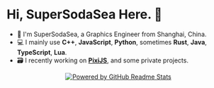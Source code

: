 # Hi, SuperSodaSea Here. :cup_with_straw:

- :briefcase: I'm SuperSodaSea, a Graphics Engineer from Shanghai, China.
- :computer: I mainly use **C++**, **JavaScript**, **Python**, sometimes **Rust**, **Java**, **TypeScript**, **Lua**.
- :card_file_box: I recently working on [**PixiJS**](https://github.com/pixijs/pixijs), and some private projects.

<p align="center">
    <a href="https://github.com/anuraghazra/github-readme-stats">
        <img src="https://github-readme-stats.vercel.app/api?username=SuperSodaSea&theme=transparent&show_icons=true&count_private=true&hide_border=true&hide_title=true&hide_rank=true)" title="Powered by GitHub Readme Stats"/>
    </a>
</p>
